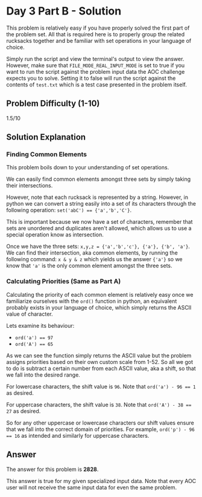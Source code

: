 # Day 3 Part B - Solution

This problem is relatively easy if you have properly solved the first part of the problem set. All that is required here
is to properly group the related rucksacks together and be familiar with set operations in your language of choice.

Simply run the script and view the terminal's output to view the answer. However, make sure that 
`FILE_MODE_REAL_INPUT_MODE` is set to true if you want to run the script against the problem input data the AOC challenge 
expects you to solve. Setting it to false will run the script against the contents of `test.txt` which is a 
test case presented in the problem itself. 

## Problem Difficulty (1-10)

1.5/10

## Solution Explanation

### Finding Common Elements

This problem boils down to your understanding of set operations. 

We can easily find common elements amongst three sets by simply taking their intersections. 

However, note that each rucksack is represented by a string. However, in python we can convert a string easily into a 
set of its characters through the following operation: `set('abC') == {'a','b','C'}`.

This is important because we now have a set of characters, remember that sets are unordered and duplicates aren't allowed, 
which allows us to use a special operation know as intersection. 

Once we have the three sets: `x,y,z = {'a','b','c'}, {'a'}, {'b', 'a'}`.
We can find their intersection, aka common elements, by running the following command: `x & y & z` which yields us the 
answer `{'a'}` so we know that `'a'` is the only common element amongst the three sets. 

### Calculating Priorities (Same as Part A)

Calculating the priority of each common element is relatively easy once we familiarize ourselves with the `ord()` function 
in python, an equivalent probably exists in your language of choice, which simply returns the ASCII value of character.

Lets examine its behaviour:

- `ord('a') == 97`
- `ord('A') == 65`

As we can see the function simply returns the ASCII value but the problem assigns priorities based on their own custom
scale from 1-52. So all we got to do is subtract a certain number from each ASCII value, aka a shift, so that we fall 
into the desired range.

For lowercase characters, the shift value is `96`. Note that `ord('a') - 96 == 1`  as desired.

For uppercase characters, the shift value is `38`. Note that `ord('A') - 38 == 27` as desired.

So for any other uppercase or lowercase characters our shift values ensure that we fall into the correct
domain of priorities. For example, `ord('p') - 96 == 16` as intended and similarly for uppercase characters.

## Answer

The answer for this problem is **2828**.

This answer is true for my given specialized input data. Note that every AOC user will not receive the
same input data for even the same problem.